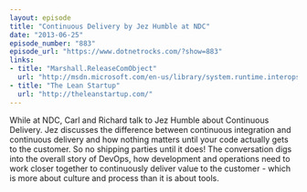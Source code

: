 ```yaml
---
layout: episode
title: "Continuous Delivery by Jez Humble at NDC"
date: "2013-06-25"
episode_number: "883"
episode_url: "https://www.dotnetrocks.com/?show=883"
links:
- title: "Marshall.ReleaseComObject"
  url: "http://msdn.microsoft.com/en-us/library/system.runtime.interopservices.marshal.releasecomobject.aspx"
- title: "The Lean Startup"
  url: "http://theleanstartup.com/"
---
```


While at NDC, Carl and Richard talk to Jez Humble about Continuous Delivery. Jez discusses the difference between continuous integration and continuous delivery and how nothing matters until your code actually gets to the customer. So no shipping parties until it does! The conversation digs into the overall story of DevOps, how development and operations need to work closer together to continuously deliver value to the customer - which is more about culture and process than it is about tools.
